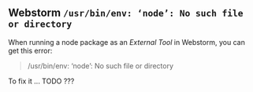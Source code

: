 ## Webstorm `/usr/bin/env: ‘node’: No such file or directory`

When running a node package as an _External Tool_ in Webstorm, you can get this error:

> /usr/bin/env: ‘node’: No such file or directory

To fix it ... TODO ???
